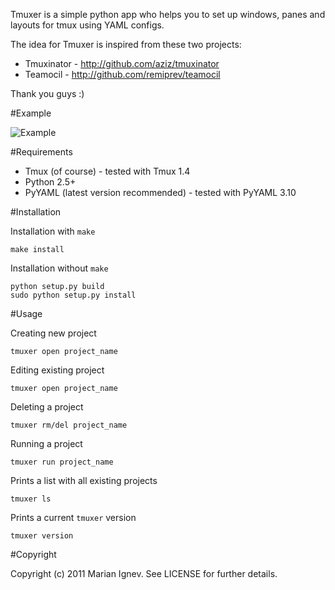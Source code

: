 Tmuxer is a simple python app who helps you to set up windows, panes and layouts for tmux using YAML configs.

The idea for Tmuxer is inspired from these two projects:

* Tmuxinator - http://github.com/aziz/tmuxinator
* Teamocil - http://github.com/remiprev/teamocil

Thank you guys :)

#Example

![Example](http://oi55.tinypic.com/f2u55f.jpg)

#Requirements

* Tmux (of course) - tested with Tmux 1.4
* Python 2.5+
* PyYAML (latest version recommended) - tested with PyYAML 3.10

#Installation

Installation with `make`

    make install

Installation without `make`

    python setup.py build
    sudo python setup.py install 


#Usage

Creating new project

    tmuxer open project_name

Editing existing project

    tmuxer open project_name

Deleting a project

    tmuxer rm/del project_name

Running a project
    
    tmuxer run project_name

Prints a list with all existing projects

    tmuxer ls

Prints a current `tmuxer` version

    tmuxer version

#Copyright

Copyright (c) 2011 Marian Ignev. See LICENSE for further details.
